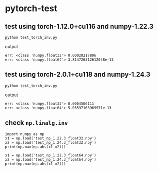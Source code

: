 # pytorch-test

## test using torch-1.12.0+cu116 and numpy-1.22.3
```
python test_torch_inv.py
```
output
```
err: <class 'numpy.float32'> 0.00020217896
err: <class 'numpy.float64'> 3.814726312612038e-13
```

## test using torch-2.0.1+cu118 and numpy-1.24.3
```
python test_torch_inv.py
```
output
```
err: <class 'numpy.float32'> 0.0004506111
err: <class 'numpy.float64'> 5.03597163969971e-13
```

## check ```np.linalg.inv```
```
import numpy as np
x1 = np.load('test_np_1.22.3_float32.npy')
x2 = np.load('test_np_1.24.3_float32.npy')
print(np.max(np.abs(x1-x2)))

x1 = np.load('test_np_1.22.3_float64.npy')
x2 = np.load('test_np_1.24.3_float64.npy')
print(np.max(np.abs(x1-x2)))
```

